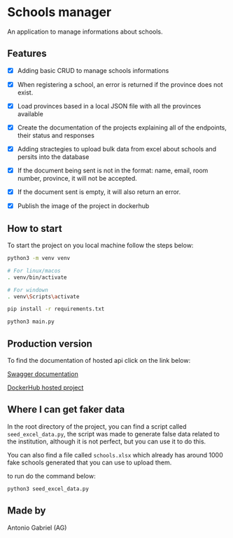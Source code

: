 # Schools manager

An application to manage informations about schools.

## Features

- [x] Adding basic CRUD to manage schools informations

- [x] When registering a school, an error is returned if the province does not exist.

- [x] Load provinces based in a local JSON file with all the provinces available

- [x] Create the documentation of the projects explaining all of the endpoints, their status and responses

- [x] Adding stractegies to upload bulk data from excel about schools and persits into the database

- [x] If the document being sent is not in the format: name, email, room number, province, it will not be accepted.

- [x] If the document sent is empty, it will also return an error.

- [x] Publish the image of the project in dockerhub

## How to start

To start the project on you local machine follow the steps below:

```bash
python3 -m venv venv

# For linux/macos
. venv/bin/activate

# For windown
. venv\Scripts\activate

pip install -r requirements.txt

python3 main.py
```

## Production version

To find the documentation of hosted api click on the link below:

[Swagger documentation](https://schools-manager-api.onrender.com/docs#/)

[DockerHub hosted project](https://hub.docker.com/repository/docker/antoniogabriel534/webapi/general)

## Where I can get faker data

In the root directory of the project, you can find a script called `seed_excel_data.py`, the script was made to generate false data related to the institution, although it is not perfect, but you can use it to do this.

You can also find a file called `schools.xlsx` which already has around 1000 fake schools generated that you can use to upload them.

to run do the command below:

```bash
python3 seed_excel_data.py
```

## Made by

Antonio Gabriel (AG)
